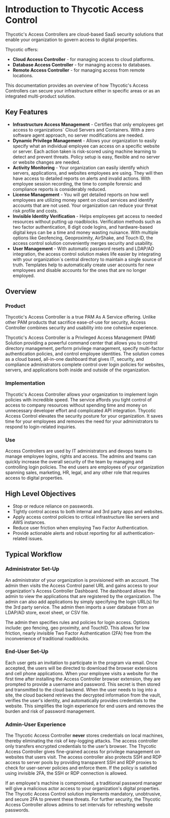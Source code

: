 [title]: # (Introduction)
[tags]: # (thycotic access control)
[priority]: # (1)
# Introduction to Thycotic Access Control

Thycotic's Access Controllers are cloud-based SaaS security solutions that enable your organization to govern access to digital properties.

Thycotic offers:

- __Cloud Access Controller__ - for managing access to cloud platforms.
- __Database Access Controller__ - for managing access to databases.
- __Remote Access Controller__ - for managing access from remote locations.

This documentation provides an overview of how Thycotic's Access Controllers can secure your infrastructure either in specific areas or as an integrated multi-product solution.

## Key Features

* __Infrastructure Access Management__ - Certifies that only employees get access to organizations´ Cloud Servers and Containers. With a zero software agent approach, no server modifications are needed.
* __Dynamic Privilege Management__ - Allows your organization to easily specify what an individual employee can access on a specific website or server. Each action taken is risk-scored using machine learning to detect and prevent threats. Policy setup is easy, flexible and no server or website changes are needed.
* __Activity Monitoring__ - Your organization can easily identify which servers, applications, and websites employees are using. They will then have access to detailed reports on alerts and invalid actions. With employee session recording, the time to compile forensic and compliance reports is considerably reduced.
* __License Management__ - You will get detailed reports on how well employees are utilizing money spent on cloud services and identify accounts that are not used. Your organization can reduce your threat risk profile and costs.
* __Invisible Identity Verification__ - Helps employees get access to needed resources without putting up roadblocks. Verification methods such as two factor authentication, 8 digit code logins, and hardware-based digital keys can be a time and money wasting nuisance. With multiple options like Geofencing, Geoproximity, AirShake, and Touch ID, the access control solution conveniently merges security and usability.
* __User Management__ - With automatic password resets and LDAP/AD integration, the access control solution makes life easier by integrating with your organization´s central directory to maintain a single source of truth. Templates help to automatically create user accounts for new employees and disable accounts for the ones that are no longer employed.

## Overview

### Product

Thycotic's Access Controller is a true PAM As A Service offering. Unlike other PAM products that sacrifice ease-of-use for security, Access Controller combines security and usability into one cohesive experience.

Thycotic's Access Controller is a Privileged Access Management (PAM) Solution providing a powerful command center that allows you to control directory management, perform privilege management, specify multi-factor authentication policies, and control employee identities. The solution comes as a cloud based, all-in-one dashboard that gives IT, security, and compliance administrators complete control over login policies for websites, servers, and applications both inside and outside of the organization.

### Implementation

Thycotic's Access Controller allows your organization to implement login policies with incredible speed. The service affords you tight control of access to company resources without spending time and money on unnecessary developer effort and complicated API integration. Thycotic Access Control elevates the security posture for your organization. It saves time for your employees and removes the need for your administrators to respond to login-related inquiries.

### Use

Access Controllers are used by IT administrators and devops teams to manage employee logins, rights and access. The admins and teams can quickly increase the overall security of the team by managing and controlling login policies. The end users are employees of your organization spanning sales, marketing, HR, legal, and any other role that requires access to digital properties.

## High Level Objectives

* Stop or reduce reliance on passwords.
* Tightly control access to both internal and 3rd party apps and websites.
* Apply access control policies to critical infrastructure like servers and AWS instances.
* Reduce user friction when employing Two Factor Authentication.
* Provide actionable alerts and robust reporting for all authentication-related issues.

## Typical Workflow

### Administrator Set-Up
An administrator of your organization is provisioned with an account. The admin then visits the Access Control panel URL and gains access to your organization's Access Controller Dashboard. The dashboard allows the admin to view the applications that are registered by the organization. The admin can also add applications by simply specifying the login URL(s) for the 3rd party service. The admin then imports a user database from an LDAP/AD store, excel sheet, or CSV file.

The admin then specifies rules and policies for login access. Options include: geo fencing, geo proximity, and TouchID. This allows for low friction, nearly invisible Two Factor Authentication (2FA) free from the inconvenience of traditional roadblocks.

### End-User Set-Up
Each user gets an invitation to participate in the program via email. Once accepted, the users will be directed to download the browser extensions and cell phone applications. When your employee visits a website for the first time after installing the Access Controller browser extension, they are prompted to provide a username and password. This secret is then stored and transmitted to the cloud backend. When the user needs to log into a site, the cloud backend retrieves the decrypted information from the vault, verifies the user's identity, and automatically provides credentials to the website. This simplifies the login experience for end users and removes the burden and risk of password management.

### Admin-User Experience
The Thycotic Access Controller __never__ stores credentials on local machines, thereby eliminating the risk of key-logging attacks. The access controller only transfers encrypted credentials to the user’s browser. The Thycotic Access Controller gives fine-grained access for privilege management on websites that users visit. The access controller also protects SSH and RDP access to server pools by providing transparent SSH and RDP proxies to check for user-server policies and enforce them. If the policy is satisfied using invisible 2FA, the SSH or RDP connection is allowed.

If an employee's machine is compromised, a traditional password manager will give a malicious actor access to your organization's digital properties. The Thycotic Access Control solution implements mandatory, unobtrusive, and secure 2FA to prevent these threats. For further security, the Thycotic Access Controller allows admins to set intervals for refreshing website passwords.
